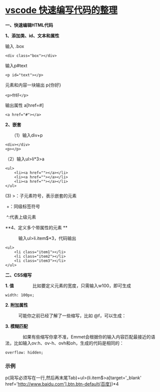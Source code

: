 # [vscode 快速编写代码的整理](https://www.cnblogs.com/ling-nl/p/10867510.html)

**一、快速编辑HTML代码**

  **1、添加类、id、文本和属性**

输入 .box

	<div class="box"></div>

输入p#text

	<p id="text"></p>

元素和内容一块输出 p{你好}

	<p>你好</p>

输出属性 a[href=#]

~~~
<a href="#"></a>
~~~

**2、嵌套**

　　（1）输入div+p

	<div></div>
	<p></p>
（2）输入ul>li*3>a

~~~
<ul>
    <li><a href=""></a></li>
    <li><a href=""></a></li>
    <li><a href=""></a></li>
</ul>
~~~

(3) >：子元素符号，表示嵌套的元素

​       +：同级标签符号

​		^:代表上级元素

**4、定义多个带属性的元素
**

　　　输入ul>li.item$*3，代码输出

~~~
<ul>
    <li class="item1"></li>
    <li class="item2"></li>
    <li class="item3"></li>
</ul>
~~~

**二、CSS缩写** 

**1. 值** 
　　　　比如要定义元素的宽度，只需输入w100，即可生成 　

~~~
width: 100px; 
~~~

 **2. 附加属性**

　　　可能你之前已经了解了一些缩写，比如 @f，可以生成：

**3. 模糊匹配**

　　　　如果有些缩写你拿不准，Emmet会根据你的输入内容匹配最接近的语法，比如输入ov:h、ov-h、ovh和oh，生成的代码是相同的：

~~~
overflow: hidden; 
~~~



### 示例

p{简写必须写在一行,然后再末尾Tab}+ul>(li.item$>a[target='_blank' href='http://www.baidu.com'].btn.btn-default{百度})*4






